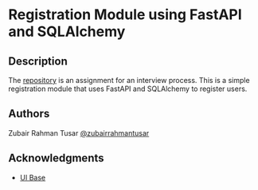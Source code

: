 
# Registration Module using FastAPI and SQLAlchemy

## Description
The [repository](https://github.com/zubairtusar/simple-regitration-fastAPI) is an assignment for an interview process. This is a simple registration module that uses FastAPI and SQLAlchemy to register users.

## Authors

<!-- Contributors names and contact info -->
Zubair Rahman Tusar [@zubairrahmantusar](https://github.com/zubairtusar)

## Acknowledgments

<!-- Inspiration, code snippets, etc. -->
* [UI Base](https://codepen.io/sainthrax/pen/WwZxyB)